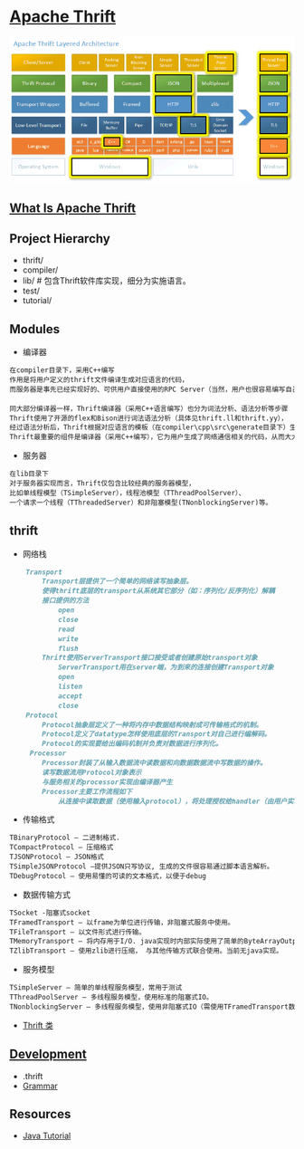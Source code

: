 # [Apache Thrift](https://github.com/apache/thrift)

![](pic/thrift-layers.png)

## [What Is Apache Thrift](WhatIs.md)

## Project Hierarchy
* thrift/
* compiler/
* lib/   # 包含Thrift软件库实现，细分为实施语言。
* test/
* tutorial/

## Modules
* 编译器
```md
在compiler目录下，采用C++编写
作用是将用户定义的thrift文件编译生成对应语言的代码，
而服务器是事先已经实现好的、可供用户直接使用的RPC Server（当然，用户也很容易编写自己的server）。

同大部分编译器一样，Thrift编译器（采用C++语言编写）也分为词法分析、语法分析等步骤
Thrift使用了开源的flex和Bison进行词法语法分析（具体见thrift.ll和thrift.yy），
经过语法分析后，Thrift根据对应语言的模板（在compiler\cpp\src\generate目录下）生成相应的代码。
Thrift最重要的组件是编译器（采用C++编写），它为用户生成了网络通信相关的代码，从而大大减少了用户的编码工作。
```
* 服务器
```md
在lib目录下
对于服务器实现而言，Thrift仅包含比较经典的服务器模型，
比如单线程模型（TSimpleServer），线程池模型（TThreadPoolServer）、
一个请求一个线程（TThreadedServer）和非阻塞模型(TNonblockingServer)等。
```

## thrift
* 网络栈
```md
	Transport
		Transport层提供了一个简单的网络读写抽象层。
		使得thrift底层的transport从系统其它部分（如：序列化/反序列化）解耦
		接口提供的方法
			open
			close
			read
			write
			flush
		Thrift使用ServerTransport接口接受或者创建原始transport对象
			ServerTransport用在server端，为到来的连接创建Transport对象
			open
			listen
			accept
			close
	Protocol
		Protocol抽象层定义了一种将内存中数据结构映射成可传输格式的机制。
		Protocol定义了datatype怎样使用底层的Transport对自己进行编解码。
		Protocol的实现要给出编码机制并负责对数据进行序列化。
	 Processor
		Processor封装了从输入数据流中读数据和向数据数据流中写数据的操作。
		读写数据流用Protocol对象表示
		与服务相关的processor实现由编译器产生
		Processor主要工作流程如下
			从连接中读取数据（使用输入protocol），将处理授权给handler（由用户实现），最后将结果写到连接上（使用输出protocol）。
```

* 传输格式
```md
TBinaryProtocol – 二进制格式.
TCompactProtocol – 压缩格式
TJSONProtocol – JSON格式
TSimpleJSONProtocol –提供JSON只写协议, 生成的文件很容易通过脚本语言解析。
TDebugProtocol – 使用易懂的可读的文本格式，以便于debug
```
* 数据传输方式
```md
TSocket -阻塞式socket
TFramedTransport – 以frame为单位进行传输，非阻塞式服务中使用。
TFileTransport – 以文件形式进行传输。
TMemoryTransport – 将内存用于I/O. java实现时内部实际使用了简单的ByteArrayOutputStream。
TZlibTransport – 使用zlib进行压缩， 与其他传输方式联合使用。当前无java实现。
```
* 服务模型
```md
TSimpleServer – 简单的单线程服务模型，常用于测试
TThreadPoolServer – 多线程服务模型，使用标准的阻塞式IO。
TNonblockingServer – 多线程服务模型，使用非阻塞式IO（需使用TFramedTransport数据传输方式）
```

* [Thrift 类](ClassThrift.md)

## [Development](dev/README.md)
* .thrift
* [Grammar](dev/Grammar.md)

## Resources
* [Java Tutorial](http://thrift.apache.org/tutorial/java)
